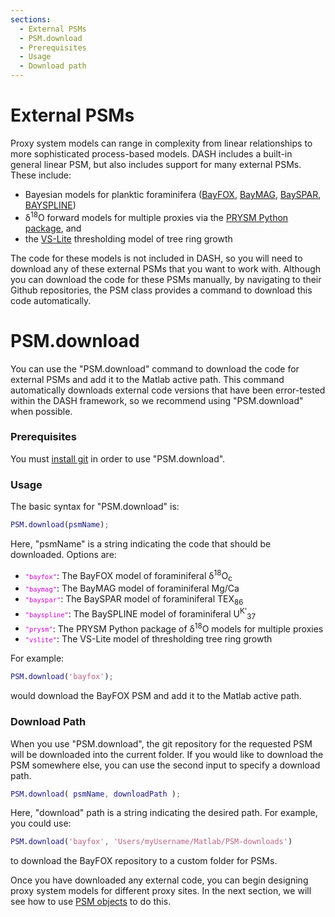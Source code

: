 ```yaml
---
sections:
  - External PSMs
  - PSM.download
  - Prerequisites
  - Usage
  - Download path
---
```


# External PSMs
Proxy system models can range in complexity from linear relationships to more sophisticated process-based models. DASH includes a built-in general linear PSM, but also includes support for many external PSMs. These include:

* Bayesian models for planktic foraminifera ([BayFOX](https://github.com/jesstierney/bayfoxm), [BayMAG](https://github.com/jesstierney/BAYMAG), [BaySPAR](https://github.com/jesstierney/BAYSPAR), [BAYSPLINE](https://github.com/jesstierney/BAYSPLINE))
* δ<sup>18</sup>O forward models for multiple proxies via the [PRYSM Python package](https://github.com/sylvia-dee/PRYSM), and
* the [VS-Lite](https://github.com/suztolwinskiward/VSLite) thresholding model of tree ring growth

The code for these models is not included in DASH, so you will need to download any of these external PSMs that you want to work with. Although you can download the code for these PSMs manually, by navigating to their Github repositories, the PSM class provides a command to download this code automatically.

# PSM.download

You can use the "PSM.download" command to download the code for external PSMs and add it to the Matlab active path. This command automatically downloads external code versions that have been error-tested within the DASH framework, so we recommend using "PSM.download" when possible.

### Prerequisites
You must [install git](https://git-scm.com/book/en/v2/Getting-Started-Installing-Git) in order to use "PSM.download".

### Usage
The basic syntax for "PSM.download" is:
```matlab
PSM.download(psmName);
```
Here, "psmName" is a string indicating the code that should be downloaded. Options are:

* <code><span style="color:#cc00cc;font-size:0.875em">"bayfox"</span></code>: The BayFOX model of foraminiferal δ<sup>18</sup>O<sub>c</sub>
* <code><span style="color:#cc00cc;font-size:0.875em">"baymag"</span></code>: The BayMAG model of foraminiferal Mg/Ca
* <code><span style="color:#cc00cc;font-size:0.875em">"bayspar"</span></code>: The BaySPAR model of foraminiferal TEX<sub>86</sub>
* <code><span style="color:#cc00cc;font-size:0.875em">"bayspline"</span></code>: The BaySPLINE model of foraminiferal U<sup>K'</sup><sub>37</sub>
* <code><span style="color:#cc00cc;font-size:0.875em">"prysm"</span></code>: The PRYSM Python package of δ<sup>18</sup>O models for multiple proxies
* <code><span style="color:#cc00cc;font-size:0.875em">"vslite"</span></code>: The VS-Lite model of thresholding tree ring growth

For example:
```matlab
PSM.download('bayfox');
```
would download the BayFOX PSM and add it to the Matlab active path.

### Download Path

When you use "PSM.download", the git repository for the requested PSM will be downloaded into the current folder. If you would like to download the PSM somewhere else, you can use the second input to specify a download path.
```matlab
PSM.download( psmName, downloadPath );
```
Here, "download" path is a string indicating the desired path. For example, you could use:
```matlab
PSM.download('bayfox', 'Users/myUsername/Matlab/PSM-downloads')
```
to download the BayFOX repository to a custom folder for PSMs.

Once you have downloaded any external code, you can begin designing proxy system models for different proxy sites. In the next section, we will see how to use [PSM objects](object) to do this.
